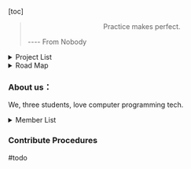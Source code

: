 [toc]

> <center>Practice makes perfect.</center>
>
> <right>---- From Nobody</right>

<details>
 <summary> Project List </summary>

- [x] 【Test】Hello World Conference
- [ ] 【Later】Tiny STL
- [ ] 【Doing】Net-based Storage System
    succeed?
    succeed.
    succeed!

</details>

<details>
 <summary> Road Map </summary>
- [x] Hello World Conference
- [ ] Tiny STL【Later】
- [ ] Net-based Storage System【Doing】
    succeed?
    succeed.
    succeed!
1. 【2022.01.05】First Online Conference;
2. ...

</details>

### About us：

We, three students, love computer programming tech.

<details>
 <summary> Member List </summary>

1. [Richard](https://github.com/Richswmz)
2. [CharmingZh](https://github.com/CharmingZh)
3. [SeekDay](https://github.com/seekday)

</details>

### Contribute Procedures

\#todo
